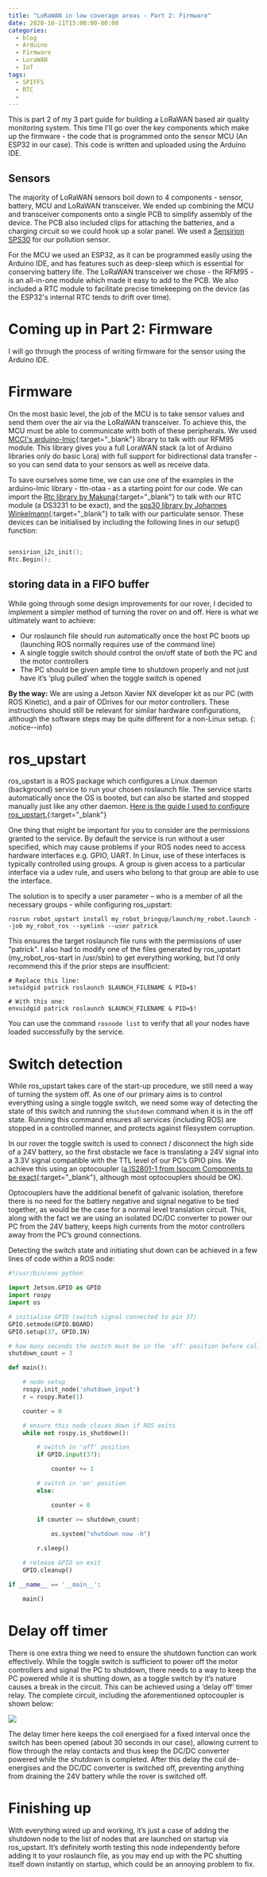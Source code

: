 ```yaml
---
title: "LoRaWAN in low coverage areas - Part 2: Firmware"
date: 2020-10-11T15:00:00-00:00
categories:
  - blog
  - Arduino
  - Firmware
  - LoraWAN
  - IoT
tags:
  - SPIFFS
  - RTC
  - 
---
```


This is part 2 of my 3 part guide for building a LoRaWAN based air quality monitoring system. This time I'll go over the key components which make up the firmware - the code that is programmed onto the sensor MCU (An ESP32 in our case). This code is written and uploaded using the Arduino IDE.

## Sensors
The majority of LoRaWAN sensors boil down to 4 components - sensor, battery, MCU and LoRaWAN transceiver. We ended up combining the MCU and transceiver components onto a single PCB to simplify assembly of the device. The PCB also included clips for attaching the batteries, and a charging circuit so we could hook up a solar panel. We used a [Sensirion SPS30](https://www.sensirion.com/en/environmental-sensors/particulate-matter-sensors-pm25/) for our pollution sensor.

For the MCU we used an ESP32, as it can be programmed easily using the Arduino IDE, and has features such as deep-sleep which is essential for conserving battery life. The LoRaWAN transceiver we chose - the RFM95 - is an all-in-one module which made it easy to add to the PCB. We also included a RTC module to facilitate precise timekeeping on the device (as the ESP32's internal RTC tends to drift over time).

# Coming up in Part 2: Firmware
I will go through the process of writing firmware for the sensor using the Arduino IDE.

# Firmware

On the most basic level, the job of the MCU is to take sensor values and send them over the air via the LoRaWAN transceiver. To achieve this, the MCU must be able to communicate with both of these peripherals. We used [MCCI's arduino-lmic](https://github.com/mcci-catena/arduino-lmic){:target="_blank"} library to talk with our RFM95 module. This library gives you a full LoraWAN stack (a lot of Arduino libraries only do basic Lora) with full support for bidirectional data transfer - so you can send data to your sensors as well as receive data.

To save ourselves some time, we can use one of the examples in the arduino-lmic library - ttn-otaa - as a starting point for our code. We can import the [Rtc library by Makuna](https://github.com/Makuna/Rtc/wiki){:target="_blank"} to talk with our RTC module (a DS3231 to be exact), and the [sps30 library by Johannes Winkelmann](https://github.com/Sensirion/embedded-sps/blob/master/sps30-i2c/sps30_example_usage.c){:target="_blank"} to talk with our particulate sensor. These devices can be initialised by including the following lines in our setup() function:


```C++

sensirion_i2c_init();
Rtc.Begin();

```

## storing data in a FIFO buffer



While going through some design improvements for our rover, I decided to implement a simpler method of turning the rover on and off. Here is what we ultimately want to achieve:

* Our roslaunch file should run automatically once the host PC boots up (launching ROS normally requires use of the command line)
* A single toggle switch should control the on/off state of both the PC and the motor controllers
* The PC should be given ample time to shutdown properly and not just have it’s ‘plug pulled’ when the toggle switch is opened

**By the way:** We are using a Jetson Xavier NX developer kit as our PC (with ROS Kinetic), and a pair of ODrives for our motor controllers. These instructions should still be relevant for similar hardware configurations, although the software steps may be quite different for a non-Linux setup.
{: .notice--info}

# ros_upstart

ros_upstart is a ROS package which configures a Linux daemon (background) service to run your chosen roslaunch file. The service starts automatically once the OS is booted, but can also be started and stopped manually just like any other daemon. [Here is the guide I used to configure ros_upstart.](https://roboticsbackend.com/make-ros-launch-start-on-boot-with-robot_upstart/){:target="_blank"}

One thing that might be important for you to consider are the permissions granted to the service. By default the service is run without a user specified, which may cause problems if your ROS nodes need to access hardware interfaces e.g. GPIO, UART. In Linux, use of these interfaces is typically controlled using groups. A group is given access to a particular interface via a udev rule, and users who belong to that group are able to use the interface.

The solution is to specify a user parameter – who is a member of all the necessary groups - while configuring ros_upstart:

``` 
rosrun robot_upstart install my_robot_bringup/launch/my_robot.launch --job my_robot_ros --symlink --user patrick
```

This ensures the target roslaunch file runs with the permissions of user "patrick". I also had to modify one of the files generated by ros_upstart (my_robot_ros-start in /usr/sbin) to get everything working, but I’d only recommend this if the prior steps are insufficient:

```
# Replace this line:
setuidgid patrick roslaunch $LAUNCH_FILENAME & PID=$!

# With this one:
envuidgid patrick roslaunch $LAUNCH_FILENAME & PID=$!
```

You can use the command `rosnode list` to verify that all your nodes have loaded successfully by the service.

# Switch detection

While ros_upstart takes care of the start-up procedure, we still need a way of turning the system off. As one of our primary aims is to control everything using a single toggle switch, we need some way of detecting the state of this switch and running the `shutdown` command when it is in the off state. Running this command ensures all services (including ROS) are stopped in a controlled manner, and protects against filesystem corruption.

In our rover the toggle switch is used to connect / disconnect the high side of a 24V battery, so the first obstacle we face is translating a 24V signal into a 3.3V signal compatible with the TTL level of our PC’s GPIO pins. We achieve this using an optocoupler ([a IS2801-1 from Isocom Components to be exact](https://datasheet.lcsc.com/szlcsc/Isocom-Components-IS2801-1_C89879.pdf){:target="_blank"}, although most optocouplers should be OK).

Optocouplers have the additional benefit of galvanic isolation, therefore there is no need for the battery negative and signal negative to be tied together, as would be the case for a normal level translation circuit. This, along with the fact we are using an isolated DC/DC converter to power our PC from the 24V battery, keeps high currents from the motor controllers away from the PC’s ground connections.

Detecting the switch state and initiating shut down can be achieved in a few lines of code within a ROS node:

```python
#!/usr/bin/env python

import Jetson.GPIO as GPIO
import rospy
import os

# initialise GPIO (switch signal connected to pin 37)
GPIO.setmode(GPIO.BOARD)
GPIO.setup(37, GPIO.IN)

# how many seconds the switch must be in the 'off' position before calling shutdown
shutdown_count = 3

def main():

	# node setup
	rospy.init_node('shutdown_input')
	r = rospy.Rate(1)

	counter = 0

	# ensure this node closes down if ROS exits
	while not rospy.is_shutdown():

		# switch in 'off' position
		if GPIO.input(37):

			counter += 1

		# switch in 'on' position
		else:

			counter = 0

		if counter >= shutdown_count:
			
			os.system("shutdown now -h")

		r.sleep()

	# release GPIO on exit
	GPIO.cleanup()

if __name__ == '__main__':

	main()						

```

# Delay off timer

There is one extra thing we need to ensure the shutdown function can work effectively. While the toggle switch is sufficient to power off the motor controllers and signal the PC to shutdown, there needs to a way to keep the PC powered while it is shutting down, as a toggle switch by it’s nature causes a break in the circuit. This can be achieved using a ‘delay off’ timer relay. The complete circuit, including the aforementioned optocoupler is shown below:

![](/assets/images/off_relay_circuit.png)

The delay timer here keeps the coil energised for a fixed interval once the switch has been opened (about 30 seconds in our case), allowing current to flow through the relay contacts and thus keep the DC/DC converter powered while the shutdown is completed. After this delay the coil de-energises and the DC/DC converter is switched off, preventing anything from draining the 24V battery while the rover is switched off. 

# Finishing up

With everything wired up and working, it’s just a case of adding the shutdown node to the list of nodes that are launched on startup via ros_upstart. It’s definitely worth testing this node independently before adding it to your roslaunch file, as you may end up with the PC shutting itself down instantly on startup, which could be an annoying problem to fix.

